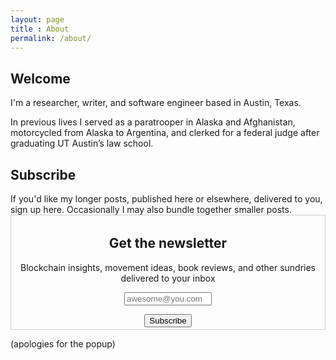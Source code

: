 ```yaml
---
layout: page
title : About
permalink: /about/
---
```


<h2>Welcome</h2>

I'm a researcher, writer, and software engineer based in Austin, Texas.

In previous lives I served as a paratrooper in Alaska and Afghanistan, motorcycled from Alaska to Argentina, and clerked for a federal judge after graduating UT Austin’s law school. 	 

<h2>Subscribe</h2>
If you'd like my longer posts, published here or elsewhere, delivered to you, sign up here. Occasionally I may also bundle together smaller posts.


<form style="border:1px solid #ccc;padding:3px;text-align:center;" class="post-content" action="https://tinyletter.com/coyotespike" method="post" target="popupwindow" onsubmit="window.open('https://tinyletter.com/coyotespike', 'popupwindow', 'scrollbars=yes,width=800,height=600');return true"><div><label for="tlemail"><h2>Get the newsletter</h2><p>Blockchain insights, movement ideas, book reviews, and other sundries delivered to your inbox</p></label></div><p><input type="text" style="width:140px" placeholder="awesome@you.com" name="email" id="tlemail" /></p><input type="hidden" value="1" name="embed"/><input type="submit" value="Subscribe" /></form>


(apologies for the popup)
